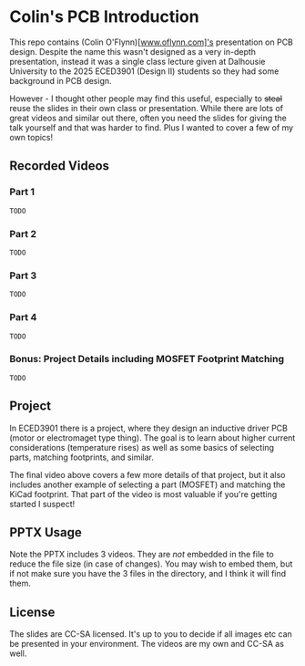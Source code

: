 # Colin's PCB Introduction

This repo contains (Colin O'Flynn)[www.oflynn.com]'s presentation on PCB design. Despite the name this wasn't
designed as a very in-depth presentation, instead it was a single class lecture given at Dalhousie University
to the 2025 ECED3901 (Design II) students so they had some background in PCB design.

However - I thought other people may find this useful, especially to ~~steal~~ reuse the slides in their own
class or presentation. While there are lots of great videos and similar out there, often you need the slides
for giving the talk yourself and that was harder to find. Plus I wanted to cover a few of my own topics!

## Recorded Videos

### Part 1

`TODO`

### Part 2

`TODO`

### Part 3

`TODO`

### Part 4

`TODO`

### Bonus: Project Details including MOSFET Footprint Matching

`TODO`

## Project

In ECED3901 there is a project, where they design an inductive driver PCB (motor or electromaget type thing). The goal
is to learn about higher current considerations (temperature rises) as well as some basics of selecting parts,
matching footprints, and similar.

The final video above covers a few more details of that project, but it also includes another example of selecting a part (MOSFET) and matching the KiCad footprint. That part of the video is most valuable if you're getting started I suspect!

## PPTX Usage

Note the PPTX includes 3 videos. They are *not* embedded in the file to reduce the file size (in case of changes). You may wish to embed them, but if not make sure you have the 3 files in the directory, and I think it will find them.

## License

The slides are CC-SA licensed. It's up to you to decide if all images etc can be presented in your environment. The videos are my own and CC-SA as well.